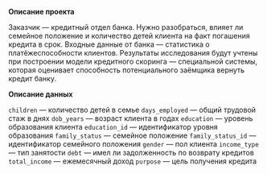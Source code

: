 **Описание проекта**

Заказчик — кредитный отдел банка. Нужно разобраться, влияет ли семейное положение и количество детей клиента на факт погашения кредита в срок. Входные данные от банка — статистика о платёжеспособности клиентов.
Результаты исследования будут учтены при построении модели кредитного скоринга — специальной системы, которая оценивает способность потенциального заёмщика вернуть кредит банку.

**Описание данных**

```children``` — количество детей в семье
```days_employed``` — общий трудовой стаж в днях
```dob_years``` — возраст клиента в годах
```education``` — уровень образования клиента
```education_id``` — идентификатор уровня образования
```family_status``` — семейное положение
```family_status_id``` — идентификатор семейного положения
```gender``` — пол клиента
```income_type``` — тип занятости
```debt``` — имел ли задолженность по возврату кредитов
```total_income``` — ежемесячный доход
```purpose``` — цель получения кредита

